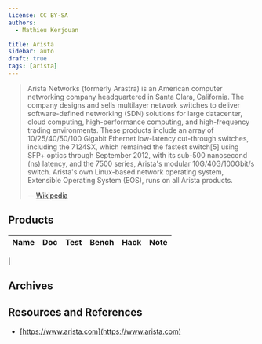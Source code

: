 ```yaml
---
license: CC BY-SA
authors:
  - Mathieu Kerjouan

title: Arista
sidebar: auto
draft: true
tags: [arista]
---
```


> Arista Networks (formerly Arastra) is an American computer
> networking company headquartered in Santa Clara, California. The
> company designs and sells multilayer network switches to deliver
> software-defined networking (SDN) solutions for large datacenter,
> cloud computing, high-performance computing, and high-frequency
> trading environments. These products include an array of
> 10/25/40/50/100 Gigabit Ethernet low-latency cut-through switches,
> including the 7124SX, which remained the fastest switch[5] using
> SFP+ optics through September 2012, with its sub-500 nanosecond
> (ns) latency, and the 7500 series, Arista's modular
> 10G/40G/100Gbit/s switch. Arista's own Linux-based network operating
> system, Extensible Operating System (EOS), runs on all Arista
> products.
>
> -- [Wikipedia](https://en.wikipedia.org/wiki/Arista_Networks)

## Products

| Name                      | Doc | Test | Bench | Hack | Note |
|---------------------------|-----|------|-------|------|------|
| 

## Archives


## Resources and References

 * [https://www.arista.com](https://www.arista.com)
